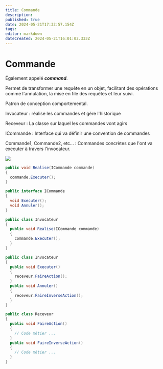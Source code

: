 ```yaml
---
title: Commande
description: 
published: true
date: 2024-05-21T17:32:57.154Z
tags: 
editor: markdown
dateCreated: 2024-05-21T16:01:02.333Z
---
```


# Commande

Également appelé ***command***.

Permet de transformer une requête en un objet, facilitant des opérations comme l'annulation, la mise en file des requêtes et leur suivi.

Patron de conception comportemental.

Invocateur : réalise les commandes et gére l'historique

Receveur : La classe sur laquel les commandes vont agirs

ICommande : Interface qui va définir une convention de commandes

Commande1, Commande2, etc... : Commandes concrètes que l'ont va executer à travers l'invocateur.

[![](https://wiki.akipe.fr///uploads/images/gallery/2022-09/scaled-1680-/NyG6we1j9TxcEDNI-image-1662535515685.png)](https://wiki.akipe.fr///uploads/images/gallery/2022-09/NyG6we1j9TxcEDNI-image-1662535515685.png)

```c#
public void Realise(ICommande commande)
{
  commande.Executer();
}

public interface ICommande
{
  void Executer();
  void Annuler();
}
```

```c#
public class Invocateur
{
  public void Realise(ICommande commande)
  {
    commande.Executer();
  }
}
```

```c#
public class Invocateur
{
  public void Executer()
  {
    receveur.FaireAction();
  }
  public void Annuler()
  {
    receveur.FaireInverseAction();
  }
}
```

```c#
public class Receveur
{
  public void FaireAction()
  {
    // Code métier ...
  }
  public void FaireInverseAction()
  {
    // Code métier ...
  }
}
```